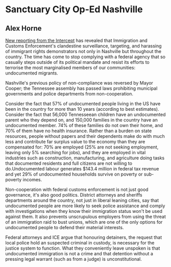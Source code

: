 # Sanctuary City Op-Ed Nashville

## Alex Horne

[New reporting from the Intercept](https://theintercept.com/2021/06/17/ice-retaliate-immigrant-advocates-surveillance/) has revealed that Immigration and Customs Enforcement's clandestine surveillance, targeting, and harassing of immigrant rights demonstrators not only in Nashville but throughout the country. The time has come to stop complying with a federal agency that so casually steps outside of its political mandate and resist its efforts to terrorise the most marginalised members of our communities: undocumented migrants.

Nashville's previous policy of non-compliance was reversed by Mayor Cooper; the Tennessee assembly has passed laws prohibiting municipal governments and police departments from non-cooperation. 

Consider the fact that 57% of undocumented people living in the US have been in the country for more than 10 years (according to best estimates). Consider the fact that 56,000 Tennesseean children have an undocumented parent who they depend on, and 150,000 families in the country have an undocumented member. 74% of these families do not own their home, and 70% of them have no health insurance. Rather than a burden on state resources, people without papers and their dependents make do with much less and contribute far surplus value to the economy than they are compensated for: 70% are employed (25% are not seeking employment, leaving only 5% searching for jobs), and they are employed in vital industries such as construction, manufacturing, and agriculture doing tasks that documented residents and full citizens are not willing to do.Undocumented labour generates \$143.4 million in federal tax revenue and yet 29% of undocumented households survive on poverty or sub-poverty incomes.

Non-cooperation with federal customs enforcement is not just good governance, it's also good politics. District attorneys and sheriffs departments around the country, not just in liberal leaning cities, say that undocumented people are more likely to seek police assistance and comply with investigations when they know their immigration status won't be used against them. It also prevents unscrupulous employers from using the threat of an immigration raid to bust unions, which are one of the only options for undocumented people to defend their material interests. 

Federal attorneys and ICE argue that honouring detainers, the request that local police hold an suspected criminal in custody, is necessary for the justice system to function. What they conveniently leave unspoken is that undocumented immigration is not a crime and that detention without a pressing legal warrant (such as from a judge) is unconstitutional. 

